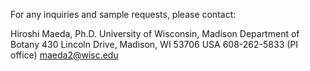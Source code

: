 



For any inquiries and sample requests, please contact:

Hiroshi Maeda, Ph.D.
University of Wisconsin, Madison
Department of Botany
430 Lincoln Drive, Madison, WI 53706 USA 
608-262-5833 (PI office)
maeda2@wisc.edu


